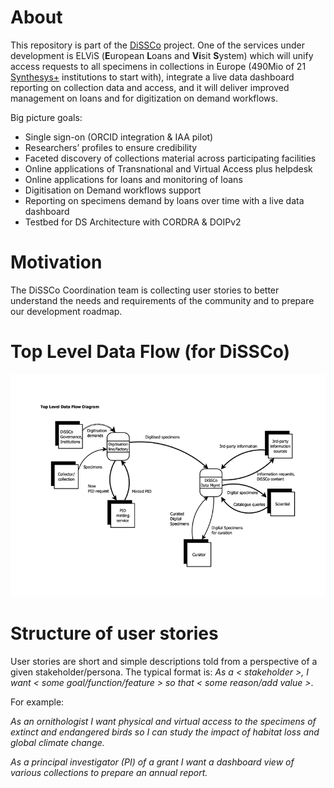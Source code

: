 # About

This repository is part of the [DiSSCo](https://dissco.eu) project. One of the services under development is ELViS (**E**uropean **L**oans and **Vi**sit **S**ystem) which will unify access requests to all specimens in collections in Europe (490Mio of 21 [Synthesys+](http://www.synthesys.info/) institutions to start with), integrate a live data dashboard reporting on collection data and access, and it will deliver improved management on loans and for digitization on demand workflows. 

Big picture goals: 
* Single sign-on (ORCID integration & IAA pilot)
* Researchers’ profiles to ensure credibility
* Faceted discovery of collections material across participating facilities
* Online applications of Transnational and Virtual Access plus helpdesk
* Online applications for loans and monitoring of loans
* Digitisation on Demand workflows support
* Reporting on specimens demand by loans over time with a live data dashboard
* Testbed for DS Architecture with CORDRA & DOIPv2

# Motivation

The DiSSCo Coordination team is collecting user stories to better understand the needs and requirements of the community and to prepare our development roadmap.

# Top Level Data Flow (for DiSSCo) 

![top level data flow](top-level-data-flow-diagram-in-DiSSCo.png)


# Structure of user stories 

User stories are short and simple descriptions told from a perspective of a given stakeholder/persona. The typical format is: 
*As a < stakeholder >, I want < some goal/function/feature > so that < some reason/add value >*.

For example: 

*As an ornithologist I want physical and virtual access to the specimens of extinct and endangered birds so I can study the impact of habitat loss and global climate change.*

*As a principal investigator (PI) of a grant I want a dashboard view of various collections to prepare an annual report.*
